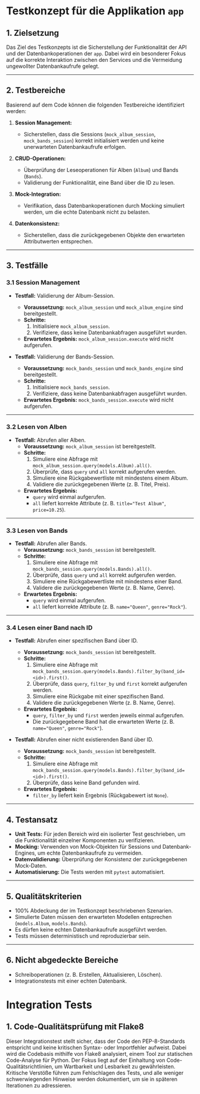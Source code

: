 # Testkonzept für die Applikation `app`

## 1. Zielsetzung
Das Ziel des Testkonzepts ist die Sicherstellung der Funktionalität der API und der Datenbankoperationen der `app`. Dabei wird ein besonderer Fokus auf die korrekte Interaktion zwischen den Services und die Vermeidung ungewollter Datenbankaufrufe gelegt.

---

## 2. Testbereiche
Basierend auf dem Code können die folgenden Testbereiche identifiziert werden:

1. **Session Management:**
   - Sicherstellen, dass die Sessions (`mock_album_session`, `mock_bands_session`) korrekt initialisiert werden und keine unerwarteten Datenbankaufrufe erfolgen.

2. **CRUD-Operationen:**
   - Überprüfung der Leseoperationen für Alben (`Album`) und Bands (`Bands`).
   - Validierung der Funktionalität, eine Band über die ID zu lesen.

3. **Mock-Integration:**
   - Verifikation, dass Datenbankoperationen durch Mocking simuliert werden, um die echte Datenbank nicht zu belasten.

4. **Datenkonsistenz:**
   - Sicherstellen, dass die zurückgegebenen Objekte den erwarteten Attributwerten entsprechen.

---

## 3. Testfälle

### 3.1 Session Management
- **Testfall:** Validierung der Album-Session.
  - **Voraussetzung:** `mock_album_session` und `mock_album_engine` sind bereitgestellt.
  - **Schritte:** 
    1. Initialisiere `mock_album_session`.
    2. Verifiziere, dass keine Datenbankabfragen ausgeführt wurden.
  - **Erwartetes Ergebnis:** `mock_album_session.execute` wird nicht aufgerufen.

- **Testfall:** Validierung der Bands-Session.
  - **Voraussetzung:** `mock_bands_session` und `mock_bands_engine` sind bereitgestellt.
  - **Schritte:** 
    1. Initialisiere `mock_bands_session`.
    2. Verifiziere, dass keine Datenbankabfragen ausgeführt wurden.
  - **Erwartetes Ergebnis:** `mock_bands_session.execute` wird nicht aufgerufen.

---

### 3.2 Lesen von Alben
- **Testfall:** Abrufen aller Alben.
  - **Voraussetzung:** `mock_album_session` ist bereitgestellt.
  - **Schritte:** 
    1. Simuliere eine Abfrage mit `mock_album_session.query(models.Album).all()`.
    2. Überprüfe, dass `query` und `all` korrekt aufgerufen werden.
    3. Simuliere eine Rückgabewertliste mit mindestens einem Album.
    4. Validiere die zurückgegebenen Werte (z. B. Titel, Preis).
  - **Erwartetes Ergebnis:**
    - `query` wird einmal aufgerufen.
    - `all` liefert korrekte Attribute (z. B. `title="Test Album"`, `price=10.25`).

---

### 3.3 Lesen von Bands
- **Testfall:** Abrufen aller Bands.
  - **Voraussetzung:** `mock_bands_session` ist bereitgestellt.
  - **Schritte:** 
    1. Simuliere eine Abfrage mit `mock_bands_session.query(models.Bands).all()`.
    2. Überprüfe, dass `query` und `all` korrekt aufgerufen werden.
    3. Simuliere eine Rückgabewertliste mit mindestens einer Band.
    4. Validere die zurückgegebenen Werte (z. B. Name, Genre).
  - **Erwartetes Ergebnis:**
    - `query` wird einmal aufgerufen.
    - `all` liefert korrekte Attribute (z. B. `name="Queen"`, `genre="Rock"`).

---

### 3.4 Lesen einer Band nach ID
- **Testfall:** Abrufen einer spezifischen Band über ID.
  - **Voraussetzung:** `mock_bands_session` ist bereitgestellt.
  - **Schritte:**
    1. Simuliere eine Abfrage mit `mock_bands_session.query(models.Bands).filter_by(band_id=<id>).first()`.
    2. Überprüfe, dass `query`, `filter_by` und `first` korrekt aufgerufen werden.
    3. Simuliere eine Rückgabe mit einer spezifischen Band.
    4. Validere die zurückgegebenen Werte (z. B. Name, Genre).
  - **Erwartetes Ergebnis:**
    - `query`, `filter_by` und `first` werden jeweils einmal aufgerufen.
    - Die zurückgegebene Band hat die erwarteten Werte (z. B. `name="Queen"`, `genre="Rock"`).

- **Testfall:** Abrufen einer nicht existierenden Band über ID.
  - **Voraussetzung:** `mock_bands_session` ist bereitgestellt.
  - **Schritte:**
    1. Simuliere eine Abfrage mit `mock_bands_session.query(models.Bands).filter_by(band_id=<id>).first()`.
    2. Überprüfe, dass keine Band gefunden wird.
  - **Erwartetes Ergebnis:**
    - `filter_by` liefert kein Ergebnis (Rückgabewert ist `None`).

---

## 4. Testansatz
- **Unit Tests:** Für jeden Bereich wird ein isolierter Test geschrieben, um die Funktionalität einzelner Komponenten zu verifizieren.
- **Mocking:** Verwenden von Mock-Objekten für Sessions und Datenbank-Engines, um echte Datenbankaufrufe zu vermeiden.
- **Datenvalidierung:** Überprüfung der Konsistenz der zurückgegebenen Mock-Daten.
- **Automatisierung:** Die Tests werden mit `pytest` automatisiert.

---

## 5. Qualitätskriterien
- 100% Abdeckung der im Testkonzept beschriebenen Szenarien.
- Simulierte Daten müssen den erwarteten Modellen entsprechen (`models.Album`, `models.Bands`).
- Es dürfen keine echten Datenbankaufrufe ausgeführt werden.
- Tests müssen deterministisch und reproduzierbar sein.

---

## 6. Nicht abgedeckte Bereiche
- Schreiboperationen (z. B. Erstellen, Aktualisieren, Löschen).
- Integrationstests mit einer echten Datenbank.

# Integration Tests
## 1. Code-Qualitätsprüfung mit Flake8

Dieser Integrationstest stellt sicher, dass der Code den PEP-8-Standards entspricht und keine kritischen Syntax- oder Importfehler aufweist. Dabei wird die Codebasis mithilfe von Flake8 analysiert, einem Tool zur statischen Code-Analyse für Python. Der Fokus liegt auf der Einhaltung von Code-Qualitätsrichtlinien, um Wartbarkeit und Lesbarkeit zu gewährleisten. Kritische Verstöße führen zum Fehlschlagen des Tests, und alle weniger schwerwiegenden Hinweise werden dokumentiert, um sie in späteren Iterationen zu adressieren.